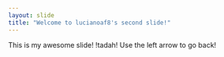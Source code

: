 ```yaml
---
layout: slide
title: "Welcome to lucianoaf8's second slide!"
---
```

This is my awesome slide! !tadah!
Use the left arrow to go back!

